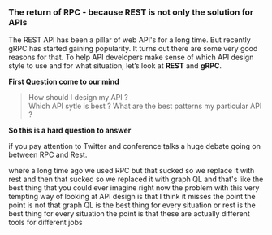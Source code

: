 ### The return of RPC -  because REST is not only the solution for APIs

The REST API has been a pillar of web API's for a long time. But recently gRPC has started gaining popularity. It turns out there are some very good reasons for that. To help API developers make sense of which API design style to use and for what situation, let’s look at **REST** and **gRPC**.

**First Question come to our mind**

> How should I design my API ?  
> Which API sytle is best ? 
> What are the best patterns my particular API ?

**So this is a hard question to answer**

if you pay attention to Twitter and conference talks a huge debate going on between RPC and Rest.

where a long time ago we used RPC but that sucked so we replace it with rest and then that sucked so we replaced it with graph QL and that's like the best thing that you could ever imagine right now the problem with this very tempting way of looking at API design is that I think it misses the point the point is not that graph QL is the best thing for every situation or rest is the best thing for every situation the point is that these are actually different tools for different jobs

<!--stackedit_data:
eyJoaXN0b3J5IjpbLTYxNDYxNzg3LDk2NTYzNzQ3MywtMTM4Mj
ExNTM0MSwzMDg3MzA1MzksLTEzNDIyMzIxOCw4MTkxNTUxODAs
LTE2ODU5NDQ1MTIsODQxNzE4NjIyLDYxNDYwMTU4OCwxNjk1ND
c1OTMxLC0xNjYyNjQ5ODc4LDQ1ODg5NDI3NiwtMTgxNjA1NzY5
NywtNTMyMDIzNDM4LC0zMDkxMjMwNTYsNDQzMDQ0NTY1LC0yNT
I1OTcwMTZdfQ==
-->